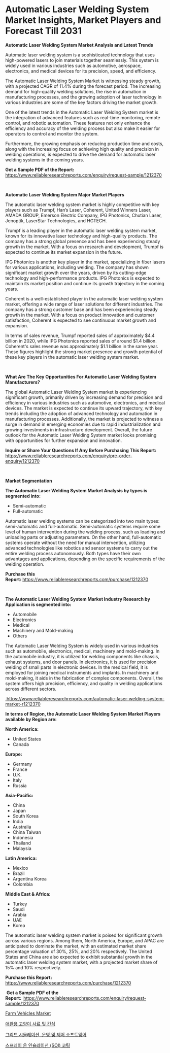 <p><h1>Automatic Laser Welding System Market Insights, Market Players and Forecast Till 2031</h1></p><p><strong>Automatic Laser Welding System Market Analysis and Latest Trends</strong></p>
<p><p>Automatic laser welding system is a sophisticated technology that uses high-powered lasers to join materials together seamlessly. This system is widely used in various industries such as automotive, aerospace, electronics, and medical devices for its precision, speed, and efficiency.</p><p>The Automatic Laser Welding System Market is witnessing steady growth, with a projected CAGR of 11.4% during the forecast period. The increasing demand for high-quality welding solutions, the rise in automation in manufacturing processes, and the growing adoption of laser technology in various industries are some of the key factors driving the market growth.</p><p>One of the latest trends in the Automatic Laser Welding System market is the integration of advanced features such as real-time monitoring, remote control, and robotic automation. These features not only enhance the efficiency and accuracy of the welding process but also make it easier for operators to control and monitor the system.</p><p>Furthermore, the growing emphasis on reducing production time and costs, along with the increasing focus on achieving high quality and precision in welding operations, is expected to drive the demand for automatic laser welding systems in the coming years.</p></p>
<p><strong>Get a Sample PDF of the Report:&nbsp;</strong> <a href="https://www.reliableresearchreports.com/enquiry/request-sample/1212370">https://www.reliableresearchreports.com/enquiry/request-sample/1212370</a></p>
<p>&nbsp;</p>
<p><strong>Automatic Laser Welding System Major Market Players</strong></p>
<p><p>The automatic laser welding system market is highly competitive with key players such as Trumpf, Han’s Laser, Coherent, United Winners Laser, AMADA GROUP, Emerson Electric Company, IPG Photonics, Chutian Laser, Jenoptik, LaserStar Technologies, and HGTECH.</p><p>Trumpf is a leading player in the automatic laser welding system market, known for its innovative laser technology and high-quality products. The company has a strong global presence and has been experiencing steady growth in the market. With a focus on research and development, Trumpf is expected to continue its market expansion in the future.</p><p>IPG Photonics is another key player in the market, specializing in fiber lasers for various applications, including welding. The company has shown significant market growth over the years, driven by its cutting-edge technology and high-performance products. IPG Photonics is expected to maintain its market position and continue its growth trajectory in the coming years.</p><p>Coherent is a well-established player in the automatic laser welding system market, offering a wide range of laser solutions for different industries. The company has a strong customer base and has been experiencing steady growth in the market. With a focus on product innovation and customer satisfaction, Coherent is expected to see continuous market growth and expansion.</p><p>In terms of sales revenue, Trumpf reported sales of approximately $4.4 billion in 2020, while IPG Photonics reported sales of around $1.4 billion. Coherent's sales revenue was approximately $1.1 billion in the same year. These figures highlight the strong market presence and growth potential of these key players in the automatic laser welding system market.</p></p>
<p>&nbsp;</p>
<p><strong>What Are The Key Opportunities For Automatic Laser Welding System Manufacturers?</strong></p>
<p><p>The global Automatic Laser Welding System market is experiencing significant growth, primarily driven by increasing demand for precision and efficiency in various industries such as automotive, electronics, and medical devices. The market is expected to continue its upward trajectory, with key trends including the adoption of advanced technology and automation in manufacturing processes. Additionally, the market is projected to witness a surge in demand in emerging economies due to rapid industrialization and growing investments in infrastructure development. Overall, the future outlook for the Automatic Laser Welding System market looks promising with opportunities for further expansion and innovation.</p></p>
<p><strong>Inquire or Share Your Questions If Any Before Purchasing This Report:</strong> <a href="https://www.reliableresearchreports.com/enquiry/pre-order-enquiry/1212370">https://www.reliableresearchreports.com/enquiry/pre-order-enquiry/1212370</a></p>
<p>&nbsp;</p>
<p><strong>Market Segmentation</strong></p>
<p><strong>The Automatic Laser Welding System Market Analysis by types is segmented into:</strong></p>
<p><ul><li>Semi-automatic</li><li>Full-automatic</li></ul></p>
<p><p>Automatic laser welding systems can be categorized into two main types: semi-automatic and full-automatic. Semi-automatic systems require some level of human intervention during the welding process, such as loading and unloading parts or adjusting parameters. On the other hand, full-automatic systems operate without the need for manual intervention, utilizing advanced technologies like robotics and sensor systems to carry out the entire welding process autonomously. Both types have their own advantages and applications, depending on the specific requirements of the welding operation.</p></p>
<p><strong>Purchase this Report:&nbsp;</strong><a href="https://www.reliableresearchreports.com/purchase/1212370">https://www.reliableresearchreports.com/purchase/1212370</a></p>
<p>&nbsp;</p>
<p><strong>The Automatic Laser Welding System Market Industry Research by Application is segmented into:</strong></p>
<p><ul><li>Automobile</li><li>Electronics</li><li>Medical</li><li>Machinery and Mold-making</li><li>Others</li></ul></p>
<p><p>The Automatic Laser Welding System is widely used in various industries such as automobile, electronics, medical, machinery and mold-making. In the automobile industry, it is utilized for welding components like chassis, exhaust systems, and door panels. In electronics, it is used for precision welding of small parts in electronic devices. In the medical field, it is employed for joining medical instruments and implants. In machinery and mold-making, it aids in the fabrication of complex components. Overall, the system offers high precision, efficiency, and quality in welding applications across different sectors.</p></p>
<p><a href="https://www.reliableresearchreports.com/automatic-laser-welding-system-market-r1212370">&nbsp;https://www.reliableresearchreports.com/automatic-laser-welding-system-market-r1212370</a></p>
<p><strong>In terms of Region, the Automatic Laser Welding System Market Players available by Region are:</strong></p>
<p>
    <p> <strong> North America: </strong>
        <ul>
            <li>United States</li>
            <li>Canada</li>
        </ul>
        </p> 
    <p> <strong> Europe: </strong>
        <ul>
            <li>Germany</li>
            <li>France</li>
            <li>U.K.</li>
            <li>Italy</li>
            <li>Russia</li>
        </ul>
        </p> 
    <p> <strong> Asia-Pacific: </strong>
        <ul>
            <li>China</li>
            <li>Japan</li>
            <li>South Korea</li>
            <li>India</li>
            <li>Australia</li>
            <li>China Taiwan</li>
            <li>Indonesia</li>
            <li>Thailand</li>
            <li>Malaysia</li>
        </ul>
        </p> 
    <p> <strong> Latin America: </strong>
        <ul>
            <li>Mexico</li>
            <li>Brazil</li>
            <li>Argentina Korea</li>
            <li>Colombia</li>
        </ul>
        </p> 
    <p> <strong> Middle East & Africa: </strong>
        <ul>
            <li>Turkey</li>
            <li>Saudi</li>
            <li>Arabia</li>
            <li>UAE</li>
            <li>Korea</li>
        </ul>
    </p>
    </p>
<p><p>The automatic laser welding system market is poised for significant growth across various regions. Among them, North America, Europe, and APAC are anticipated to dominate the market, with an estimated market share percentage valuation of 30%, 25%, and 20% respectively. The United States and China are also expected to exhibit substantial growth in the automatic laser welding system market, with a projected market share of 15% and 10% respectively.</p></p>
<p><strong>Purchase this Report: </strong><a href="https://www.reliableresearchreports.com/purchase/1212370">https://www.reliableresearchreports.com/purchase/1212370</a></p>
<p>&nbsp;<strong>Get a Sample PDF of the Report:&nbsp;&nbsp;</strong><a href="https://www.reliableresearchreports.com/enquiry/request-sample/1212370">https://www.reliableresearchreports.com/enquiry/request-sample/1212370</a></p>
<p><strong></strong></p>
<p><p><a href="https://github.com/GageWest1962/Market-Research-Report-List-1/blob/main/farm-vehicles-market.md">Farm Vehicles Market</a></p><p><a href="https://github.com/LuckeyCorbin/Market-Research-Report-List-1/blob/main/104954895652.md">애완용 고양이 사료 및 간식</a></p><p><a href="https://medium.com/@kavonhansen15/%EA%B7%B8%EB%A6%AC%EB%93%9C-%EC%8B%9C%EB%AE%AC%EB%A0%88%EC%9D%B4%EC%85%98-%EC%9A%B4%EC%98%81-%EB%B0%8F-%EC%A0%9C%EC%96%B4-%EC%86%8C%ED%94%84%ED%8A%B8%EC%9B%A8%EC%96%B4-%EC%8B%9C%EC%9E%A5-%EA%B2%BD%EC%9F%81-%EB%B6%84%EC%84%9D-%EC%8B%9C%EC%9E%A5-%EB%8F%99%ED%96%A5-%EB%B0%8F-2031%EB%85%84%EA%B9%8C%EC%A7%80%EC%9D%98-%EC%98%88%EC%B8%A1-4e8832b5b0cc">그리드 시뮬레이션, 운영 및 제어 소프트웨어</a></p><p><a href="https://medium.com/@jaceykeebler2022/%EC%8A%A4%ED%94%84%EB%A0%88%EC%9D%B4-%EC%98%A8-%EB%8B%A8%EC%97%B4%EC%9E%AC-soi-%EC%BD%94%ED%8C%85-%EC%8B%9C%EC%9E%A5-%EB%B3%B4%EA%B3%A0%EC%84%9C%EB%8A%94-%EC%9D%B4-%EC%8B%9C%EC%9E%A5%EC%9D%98-%EC%B5%9C%EC%8B%A0-%ED%8A%B8%EB%A0%8C%EB%93%9C%EC%99%80-%EC%84%B1%EC%9E%A5-%EA%B8%B0%ED%9A%8C%EB%A5%BC-%EB%93%9C%EB%9F%AC%EB%83%85%EB%8B%88%EB%8B%A4-b2b605886540">스프레이 온 인슐레이션 (SOI) 코팅</a></p></p>